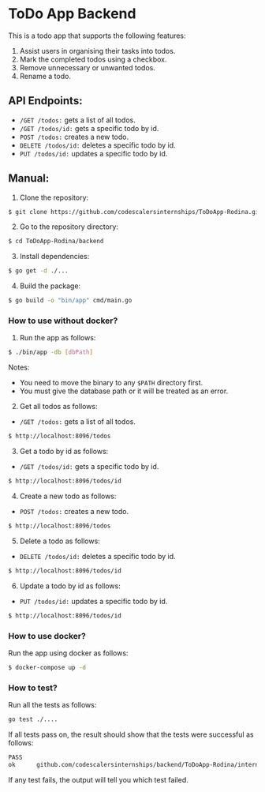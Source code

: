 # ToDo App Backend

This is a todo app that supports the following features: 

1. Assist users in organising their tasks into todos.
2. Mark the completed todos using a checkbox.
3. Remove unnecessary or unwanted todos.
4. Rename a todo.

## __API Endpoints:__
- `/GET /todos:` gets a list of all todos.
- `/GET /todos/id:` gets a specific todo by id.
- `POST /todos:` creates a new todo.
- `DELETE /todos/id:` deletes a specific todo by id. 
- `PUT /todos/id:` updates a specific todo by id.


## __Manual:__

1. Clone the repository:
```sh
$ git clone https://github.com/codescalersinternships/ToDoApp-Rodina.git 
```
2. Go to the repository directory:
```sh
$ cd ToDoApp-Rodina/backend
```
3. Install dependencies:
```sh
$ go get -d ./...
```
4. Build the package:
```sh
$ go build -o "bin/app" cmd/main.go
```
 ### __How to use without docker?__

1. Run the app as follows:
```sh
$ ./bin/app -db [dbPath]
```
Notes:
- You need to move the binary to any `$PATH` directory first.
- You must give the database path or it will be treated as an error.

2. Get all todos as follows: 
- `/GET /todos:` gets a list of all todos.
```sh
$ http://localhost:8096/todos
```
3. Get a todo by id as follows:
- `/GET /todos/id:` gets a specific todo by id.
```sh
$ http://localhost:8096/todos/id
```
4. Create a new todo as follows:
- `POST /todos:` creates a new todo.
```sh
$ http://localhost:8096/todos
```
5. Delete a todo as follows:
- `DELETE /todos/id:` deletes a specific todo by id. 
```sh
$ http://localhost:8096/todos/id
```
6. Update a todo by id as follows:
- `PUT /todos/id:` updates a specific todo by id.
```sh
$ http://localhost:8096/todos/id
```

### __How to use docker?__

Run the app using docker as follows:
```sh
$ docker-compose up -d
```

### __How to test?__

Run all the tests as follows: 
```sh
go test ./....
```
If all tests pass on, the result should show that the tests were successful as follows:
```sh
PASS
ok      github.com/codescalersinternships/backend/ToDoApp-Rodina/internal       0.091s
```
If any test fails, the output will tell you which test failed.